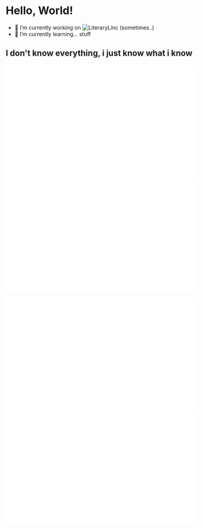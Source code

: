 # Hello, World!
- 🔭 I’m currently working on ![LiteraryLinc ](https://github.com/Enoch02/LiteraryLinc) (sometimes..)
- 🌱 I’m currently learning... stuff

## I don't know everything, i just know what i know
<!-- -[![Top Langs](https://github-readme-stats.vercel.app/api/top-langs/?username=Enoch02&layout=compact)](https://github.com/anuraghazra/github-readme-stats) -->
![](https://raw.githubusercontent.com/Enoch02/github-stats/master/generated/overview.svg#gh-dark-mode-only)
![](https://raw.githubusercontent.com/Enoch02/github-stats/master/generated/overview.svg#gh-light-mode-only)

![](https://raw.githubusercontent.com/Enoch02/github-stats/master/generated/languages.svg#gh-dark-mode-only)
![](https://raw.githubusercontent.com/Enoch02/github-stats/master/generated/languages.svg#gh-light-mode-only)

<!--
**Enoch02/Enoch02** is a ✨ _special_ ✨ repository because its `README.md` (this file) appears on your GitHub profile.

Here are some ideas to get you started:

- 🔭 I’m currently working on ...
- 🌱 I’m currently learning ...
- 👯 I’m looking to collaborate on ...
- 🤔 I’m looking for help with ...
- 💬 Ask me about ...
- 📫 How to reach me: ...
- 😄 Pronouns: ...
- ⚡ Fun fact: ...
-->
